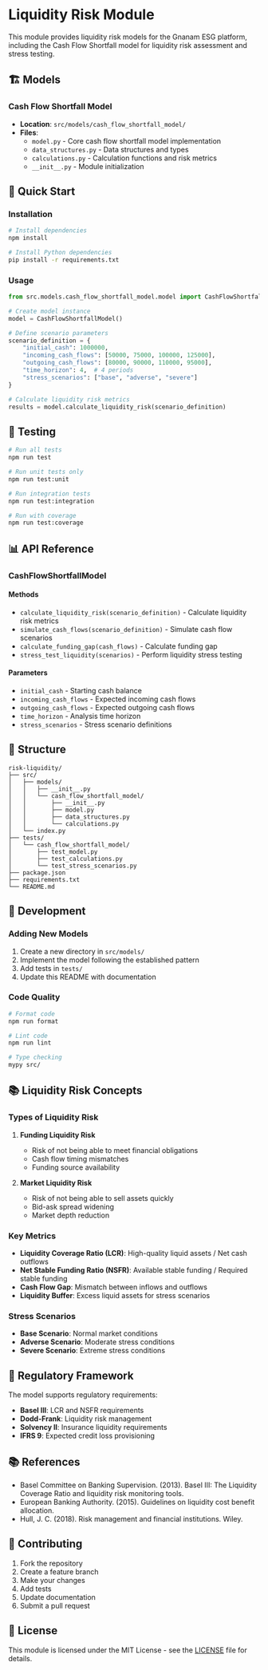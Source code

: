 # Liquidity Risk Module

This module provides liquidity risk models for the Gnanam ESG platform, including the Cash Flow Shortfall model for liquidity risk assessment and stress testing.

## 🏗️ Models

### Cash Flow Shortfall Model
- **Location**: `src/models/cash_flow_shortfall_model/`
- **Files**:
  - `model.py` - Core cash flow shortfall model implementation
  - `data_structures.py` - Data structures and types
  - `calculations.py` - Calculation functions and risk metrics
  - `__init__.py` - Module initialization

## 🚀 Quick Start

### Installation

```bash
# Install dependencies
npm install

# Install Python dependencies
pip install -r requirements.txt
```

### Usage

```python
from src.models.cash_flow_shortfall_model.model import CashFlowShortfallModel

# Create model instance
model = CashFlowShortfallModel()

# Define scenario parameters
scenario_definition = {
    "initial_cash": 1000000,
    "incoming_cash_flows": [50000, 75000, 100000, 125000],
    "outgoing_cash_flows": [80000, 90000, 110000, 95000],
    "time_horizon": 4,  # 4 periods
    "stress_scenarios": ["base", "adverse", "severe"]
}

# Calculate liquidity risk metrics
results = model.calculate_liquidity_risk(scenario_definition)
```

## 🧪 Testing

```bash
# Run all tests
npm run test

# Run unit tests only
npm run test:unit

# Run integration tests
npm run test:integration

# Run with coverage
npm run test:coverage
```

## 📊 API Reference

### CashFlowShortfallModel

#### Methods

- `calculate_liquidity_risk(scenario_definition)` - Calculate liquidity risk metrics
- `simulate_cash_flows(scenario_definition)` - Simulate cash flow scenarios
- `calculate_funding_gap(cash_flows)` - Calculate funding gap
- `stress_test_liquidity(scenarios)` - Perform liquidity stress testing

#### Parameters

- `initial_cash` - Starting cash balance
- `incoming_cash_flows` - Expected incoming cash flows
- `outgoing_cash_flows` - Expected outgoing cash flows
- `time_horizon` - Analysis time horizon
- `stress_scenarios` - Stress scenario definitions

## 📁 Structure

```
risk-liquidity/
├── src/
│   ├── models/
│   │   ├── __init__.py
│   │   └── cash_flow_shortfall_model/
│   │       ├── __init__.py
│   │       ├── model.py
│   │       ├── data_structures.py
│   │       └── calculations.py
│   └── index.py
├── tests/
│   └── cash_flow_shortfall_model/
│       ├── test_model.py
│       ├── test_calculations.py
│       └── test_stress_scenarios.py
├── package.json
├── requirements.txt
└── README.md
```

## 🔧 Development

### Adding New Models

1. Create a new directory in `src/models/`
2. Implement the model following the established pattern
3. Add tests in `tests/`
4. Update this README with documentation

### Code Quality

```bash
# Format code
npm run format

# Lint code
npm run lint

# Type checking
mypy src/
```

## 📚 Liquidity Risk Concepts

### Types of Liquidity Risk

1. **Funding Liquidity Risk**
   - Risk of not being able to meet financial obligations
   - Cash flow timing mismatches
   - Funding source availability

2. **Market Liquidity Risk**
   - Risk of not being able to sell assets quickly
   - Bid-ask spread widening
   - Market depth reduction

### Key Metrics

- **Liquidity Coverage Ratio (LCR)**: High-quality liquid assets / Net cash outflows
- **Net Stable Funding Ratio (NSFR)**: Available stable funding / Required stable funding
- **Cash Flow Gap**: Mismatch between inflows and outflows
- **Liquidity Buffer**: Excess liquid assets for stress scenarios

### Stress Scenarios

- **Base Scenario**: Normal market conditions
- **Adverse Scenario**: Moderate stress conditions
- **Severe Scenario**: Extreme stress conditions

## 🏦 Regulatory Framework

The model supports regulatory requirements:
- **Basel III**: LCR and NSFR requirements
- **Dodd-Frank**: Liquidity risk management
- **Solvency II**: Insurance liquidity requirements
- **IFRS 9**: Expected credit loss provisioning

## 📚 References

- Basel Committee on Banking Supervision. (2013). Basel III: The Liquidity Coverage Ratio and liquidity risk monitoring tools.
- European Banking Authority. (2015). Guidelines on liquidity cost benefit allocation.
- Hull, J. C. (2018). Risk management and financial institutions. Wiley.

## 🤝 Contributing

1. Fork the repository
2. Create a feature branch
3. Make your changes
4. Add tests
5. Update documentation
6. Submit a pull request

## 📄 License

This module is licensed under the MIT License - see the [LICENSE](LICENSE) file for details. 